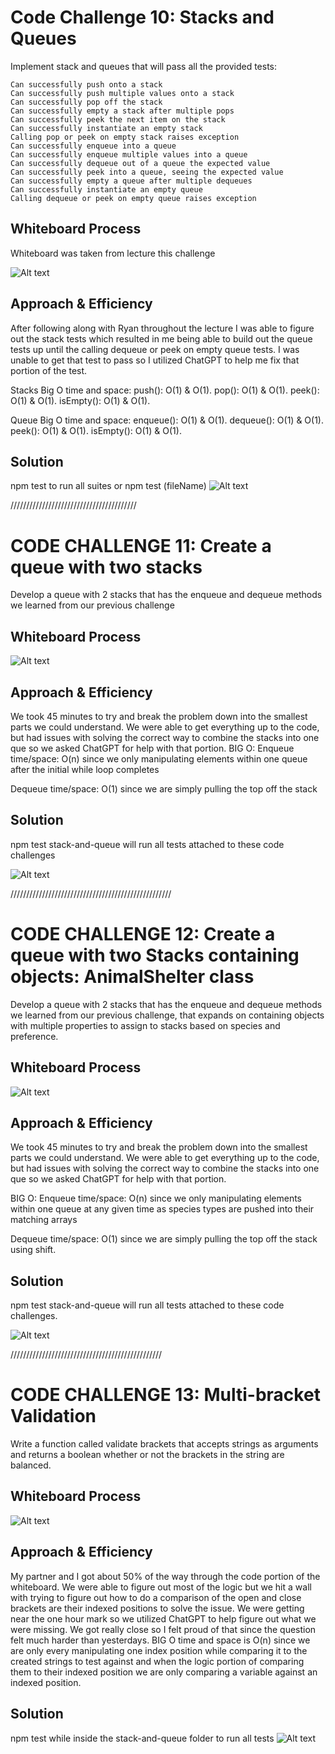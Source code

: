 # Code Challenge 10: Stacks and Queues

Implement stack and queues that will pass all the provided tests:

    Can successfully push onto a stack
    Can successfully push multiple values onto a stack
    Can successfully pop off the stack
    Can successfully empty a stack after multiple pops
    Can successfully peek the next item on the stack
    Can successfully instantiate an empty stack
    Calling pop or peek on empty stack raises exception
    Can successfully enqueue into a queue
    Can successfully enqueue multiple values into a queue
    Can successfully dequeue out of a queue the expected value
    Can successfully peek into a queue, seeing the expected value
    Can successfully empty a queue after multiple dequeues
    Can successfully instantiate an empty queue
    Calling dequeue or peek on empty queue raises exception

## Whiteboard Process

Whiteboard was taken from lecture this challenge

![Alt text](../../assets/Stack&Que-IntroWhiteBoard.png)

## Approach & Efficiency

After following along with Ryan throughout the lecture I was able to figure out the stack tests which resulted in me being able to build out the queue tests up until the calling dequeue or peek on empty queue tests.  I was unable to get that test to pass so I utilized ChatGPT to help me fix that portion of the test.

Stacks Big O time and space:
push(): O(1) & O(1).
pop(): O(1) & O(1).
peek(): O(1) & O(1).
isEmpty(): O(1) & O(1).

Queue Big O time and space:
enqueue(): O(1) & O(1).
dequeue(): O(1) & O(1).
peek(): O(1) & O(1).
isEmpty(): O(1) & O(1).

## Solution

npm test to run all suites or npm test (fileName)
![Alt text](../../assets/Screenshot%202023-05-26%20153405.png)

////////////////////////////////////////

# CODE CHALLENGE 11: Create a queue with two stacks

Develop a queue with 2 stacks that has the enqueue and dequeue methods we learned from our previous challenge

## Whiteboard Process

![Alt text](../../assets/Challenge11Whiteboard.png)
<!-- Embedded whiteboard image -->

## Approach & Efficiency

We took 45 minutes to try and break the problem down into the smallest parts we could understand.  We were able to get everything up to the code, but had issues with solving the correct way to combine the stacks into one que so we asked ChatGPT for help with that portion.
BIG O:
Enqueue
time/space: O(n) since we only manipulating elements within one queue after the initial while loop completes

Dequeue
time/space: O(1) since we are simply pulling the top off the stack

## Solution

npm test stack-and-queue will run all tests attached to these code challenges

![Alt text](../../assets/testsPassingPseudoQueue.png)

///////////////////////////////////////////////////

# CODE CHALLENGE 12: Create a queue with two Stacks containing objects: AnimalShelter class

Develop a queue with 2 stacks that has the enqueue and dequeue methods we learned from our previous challenge, that expands on containing objects with multiple properties to assign to stacks based on species and preference.

## Whiteboard Process

![Alt text](../../assets/challenge12Whiteboard.png)

## Approach & Efficiency

We took 45 minutes to try and break the problem down into the smallest parts we could understand.  We were able to get everything up to the code, but had issues with solving the correct way to combine the stacks into one que so we asked ChatGPT for help with that portion.

BIG O:
Enqueue
time/space: O(n) since we only manipulating elements within one queue at any given time as species types are pushed into their matching arrays

Dequeue
time/space: O(1) since we are simply pulling the top off the stack using shift.

## Solution

npm test stack-and-queue will run all tests attached to these code challenges.

![Alt text](../../assets/testsPassingAnimalShelter.png)

////////////////////////////////////////////////

# CODE CHALLENGE 13: Multi-bracket Validation

Write a function called validate brackets that accepts strings as arguments and returns a boolean whether or not the brackets in the string are balanced.

## Whiteboard Process

![Alt text](../../assets/challenge13Whiteboard.png)

## Approach & Efficiency

My partner and I got about 50% of the way through the code portion of the whiteboard.  We were able to figure out most of the logic but we hit a wall with trying to figure out how to do a comparison of the open and close brackets are their indexed positions to solve the issue.  We were getting near the one hour mark so we utilized ChatGPT to help figure out what we were missing.  We got really close so I felt proud of that since the question felt much harder than yesterdays.
BIG O time and space is O(n) since we are only every manipulating one index position while comparing it to the created strings to test against and when the logic portion of comparing them to their indexed position we are only comparing a variable against an indexed position.

## Solution

npm test while inside the stack-and-queue folder to run all tests
![Alt text](../../assets/Screenshot%202023-06-01%20142104.png)


